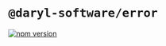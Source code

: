 # `@daryl-software/error`
[![npm version](https://badge.fury.io/js/@daryl-software%2Ferror.svg)](https://badge.fury.io/js/@daryl-software%2Ferror)
